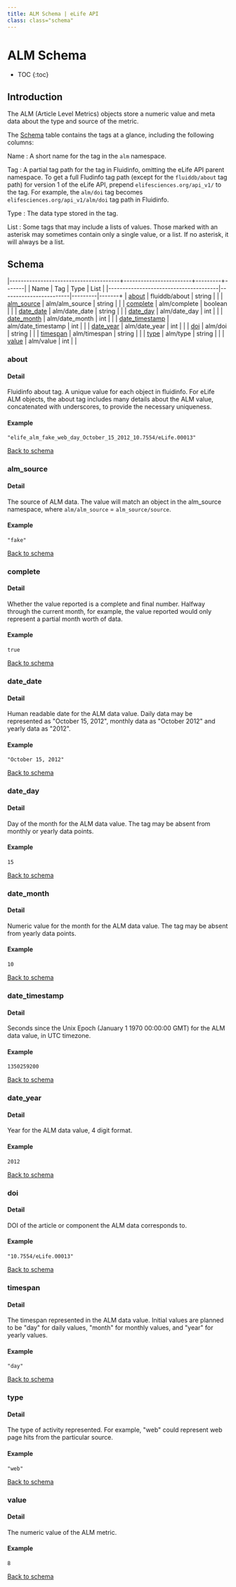 ```yaml
---
title: ALM Schema | eLife API
class: class="schema"
---
```


# ALM Schema

* TOC
{:toc}

## Introduction

The ALM (Article Level Metrics) objects store a numeric value and meta data about the type and source of the metric.

The [Schema](#schema) table contains the tags at a glance, including the following columns:

Name
: A short name for the tag in the `alm` namespace.

Tag
: A partial tag path for the tag in Fluidinfo, omitting the eLife API parent namespace. To get a full Fludinfo tag path (except for the `fluiddb/about` tag path) for version 1 of the eLife API, prepend `elifesciences.org/api_v1/` to the tag. For example, the `alm/doi` tag becomes `elifesciences.org/api_v1/alm/doi` tag path in Fluidinfo.

Type
: The data type stored in the tag.

List
: Some tags that may include a lists of values. Those marked with an asterisk may sometimes contain only a single value, or a list. If no asterisk, it will always be a list.

## Schema

|---------------------------------------+------------------------+---------+-------|
| Name                                  | Tag                    | Type    | List  |
|---------------------------------------|------------------------|---------|-------+
| [about](#about)                       | fluiddb/about          | string  |       |
| [alm_source](#almsource)              | alm/alm_source         | string  |       |
| [complete](#complete)                 | alm/complete           | boolean |       |
| [date_date](#datedate)                | alm/date_date          | string  |       |
| [date_day](#dateday)                  | alm/date_day           | int     |       |
| [date_month](#datemonth)             | alm/date_month         | int     |       |
| [date_timestamp](#datetimestamp)      | alm/date_timestamp     | int     |       |
| [date_year](#dateyear)                | alm/date_year          | int     |       |
| [doi](#doi)                           | alm/doi                | string  |       |
| [timespan](#timespan)                 | alm/timespan           | string  |       |
| [type](#type)                         | alm/type               | string  |       |
| [value](#value)                       | alm/value              | int     |       |


### about

#### Detail

Fluidinfo about tag. A unique value for each object in fluidinfo. For eLife ALM objects, the about tag includes many details about the ALM value, concatenated with underscores, to provide the necessary uniqueness.

#### Example

    "elife_alm_fake_web_day_October_15_2012_10.7554/eLife.00013"

[Back to schema](#schema)


### alm_source

#### Detail

The source of ALM data. The value will match an object in the alm_source namespace, where `alm/alm_source` = `alm_source/source`.

#### Example

    "fake"

[Back to schema](#schema)



### complete

#### Detail

Whether the value reported is a complete and final number. Halfway through the current month, for example, the value reported would only represent a partial month worth of data.

#### Example

    true

[Back to schema](#schema)



### date_date

#### Detail

Human readable date for the ALM data value. Daily data may be represented as "October 15, 2012", monthly data as "October 2012" and yearly data as "2012".

#### Example

    "October 15, 2012"

[Back to schema](#schema)




### date_day

#### Detail

Day of the month for the ALM data value. The tag may be absent from monthly or yearly data points.

#### Example

    15

[Back to schema](#schema)




### date_month

#### Detail

Numeric value for the month for the ALM data value. The tag may be absent from yearly data points.

#### Example

    10

[Back to schema](#schema)




### date_timestamp

#### Detail

Seconds since the Unix Epoch (January 1 1970 00:00:00 GMT) for the ALM data value, in UTC timezone.

#### Example

    1350259200

[Back to schema](#schema)




### date_year

#### Detail

Year for the ALM data value, 4 digit format.

#### Example

    2012

[Back to schema](#schema)


### doi

#### Detail

DOI of the article or component the ALM data corresponds to.

#### Example

    "10.7554/eLife.00013"

[Back to schema](#schema)





### timespan

#### Detail

The timespan represented in the ALM data value. Initial values are planned to be "day" for daily values, "month" for monthly values, and "year" for yearly values.

#### Example

    "day"

[Back to schema](#schema)




### type

#### Detail

The type of activity represented. For example, "web" could represent web page hits from the particular source.

#### Example

    "web"

[Back to schema](#schema)




### value

#### Detail

The numeric value of the ALM metric.

#### Example

    8

[Back to schema](#schema)